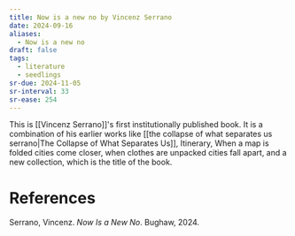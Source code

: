 ```yaml
---
title: Now is a new no by Vincenz Serrano
date: 2024-09-16
aliases:
  - Now is a new no
draft: false
tags:
  - literature
  - seedlings
sr-due: 2024-11-05
sr-interval: 33
sr-ease: 254
---
```

This is [[Vincenz Serrano]]'s first institutionally published book. It is a combination of his earlier works like [[the collapse of what separates us serrano|The Collapse of What Separates Us]], Itinerary, When a map is folded cities come closer, when clothes are unpacked cities fall apart, and a new collection, which is the title of the book.

# References

Serrano, Vincenz. _Now Is a New No_. Bughaw, 2024.